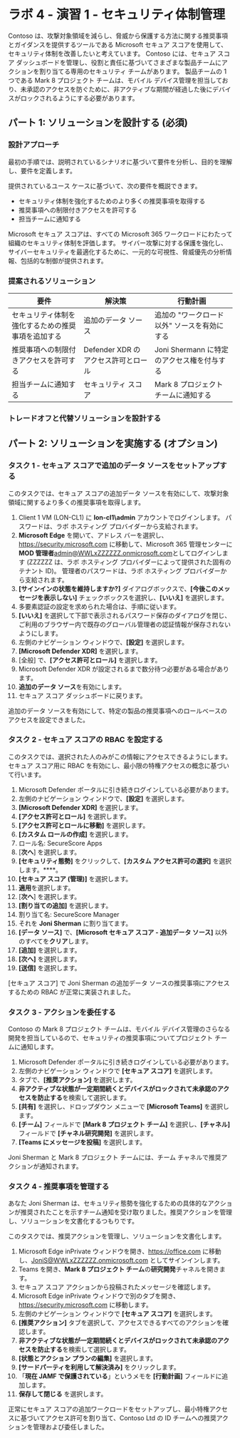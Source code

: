 # ラボ 4 - 演習 1 - セキュリティ体制管理

Contoso は、攻撃対象領域を減らし、脅威から保護する方法に関する推奨事項とガイダンスを提供するツールである Microsoft セキュア スコアを使用して、セキュリティ体制を改善したいと考えています。 Contoso には、セキュア スコア ダッシュボードを管理し、役割と責任に基づいてさまざまな製品チームにアクションを割り当てる専用のセキュリティ チームがあります。 製品チームの 1 つである Mark 8 プロジェクト チームは、モバイル デバイス管理を担当しており、未承認のアクセスを防ぐために、非アクティブな期間が経過した後にデバイスがロックされるようにする必要があります。

## パート 1: ソリューションを設計する (必須)

### 設計アプローチ

最初の手順では、説明されているシナリオに基づいて要件を分析し、目的を理解し、要件を定義します。

提供されているユース ケースに基づいて、次の要件を概説できます。

- セキュリティ体制を強化するためのより多くの推奨事項を取得する
- 推奨事項への制限付きアクセスを許可する 
- 担当チームに通知する

Microsoft セキュア スコアは、すべての Microsoft 365 ワークロードにわたって組織のセキュリティ体制を評価します。 サイバー攻撃に対する保護を強化し、サイバーセキュリティを最適化するために、一元的な可視性、脅威優先の分析情報、包括的な制御が提供されます。

### 提案されるソリューション

|要件|解決策|行動計画|
|----|----|----|
|セキュリティ体制を強化するための推奨事項を追加する | 追加のデータ ソース | 追加の "ワークロード以外" ソースを有効にする |
|推奨事項への制限付きアクセスを許可する |Defender XDR のアクセス許可とロール |Joni Shermann に特定のアクセス権を付与する |
|担当チームに通知する |セキュリティ スコア |Mark 8 プロジェクト チームに通知する |

### トレードオフと代替ソリューションを設計する

## パート 2: ソリューションを実施する (オプション)

### タスク 1 - セキュア スコアで追加のデータ ソースをセットアップする

このタスクでは、セキュア スコアの追加データ ソースを有効にして、攻撃対象領域に関するより多くの推奨事項を取得します。

1. Client 1 VM (LON-CL1) に **lon-cl1\admin** アカウントでログインします。 パスワードは、ラボ ホスティング プロバイダーから支給されます。
2. **Microsoft Edge** を開いて、アドレス バーを選択し、<https://security.microsoft.com> に移動して、Microsoft 365 管理センターに **MOD 管理者**<admin@WWLxZZZZZZ.onmicrosoft.com>としてログインします (ZZZZZZ は、ラボ ホスティング プロバイダーによって提供された固有のテナント ID)。 管理者のパスワードは、ラボ ホスティング プロバイダーから支給されます。
3. **[サインインの状態を維持しますか?]** ダイアログボックスで、**[今後このメッセージを表示しない]** チェックボックスを選択し、**[いいえ]** を選択します。
4. 多要素認証の設定を求められた場合は、手順に従います。
5. **[いいえ]** を選択して下部で表示されるパスワード保存のダイアログを閉じ、ご利用のブラウザー内で既存のグローバル管理者の認証情報が保存されないようにします。
6. 左側のナビゲーション ウィンドウで、**[設定]** を選択します。
7. **[Microsoft Defender XDR]** を選択します。
8. [全般] で、**[アクセス許可とロール]** を選択します。
9. Microsoft Defender XDR が設定されるまで数分待つ必要がある場合があります。
10. **追加のデータ ソース**を有効にします。
11. セキュア スコア ダッシュボードに戻ります。

追加のデータ ソースを有効にして、特定の製品の推奨事項へのロールベースのアクセスを設定できました。

### タスク 2 - セキュア スコアの RBAC を設定する

このタスクでは、選択された人のみがこの情報にアクセスできるようにします。 セキュア スコア用に RBAC を有効にし、最小限の特権アクセスの概念に基づいて行います。

1. Microsoft Defender ポータルに引き続きログインしている必要があります。
2. 左側のナビゲーション ウィンドウで、**[設定]** を選択します。
3. **[Microsoft Defender XDR]** を選択します。
4. **[アクセス許可とロール]** を選択します。
5. **[アクセス許可とロールに移動]** を選択します。
6. **[カスタム ロールの作成]** を選択します。
7. ロール名: SecureScore Apps
8. [**次へ**] を選択します。
9. **[セキュリティ態勢]** をクリックして、**[カスタム アクセス許可の選択]** を選択します。****。
10. **[セキュア スコア (管理)]** を選択します。
11. **適用**を選択します。
12. [**次へ**] を選択します。
13. **[割り当ての追加]** を選択します。
14. 割り当て名: SecureScore Manager
15. それを **Joni Sherman** に割り当てます。 
16. **[データ ソース]** で、**[Microsoft セキュア スコア - 追加データ ソース]** 以外のすべてを**クリア**します。
17. **[追加]** を選択します。
18. **[次へ]** を選択します。
19. **[送信]** を選択します。

[セキュア スコア] で Joni Sherman の追加データ ソースの推奨事項にアクセスするための RBAC が正常に実装されました。

### タスク 3 - アクションを委任する

Contoso の Mark 8 プロジェクト チームは、モバイル デバイス管理のさらなる開発を担当しているので、セキュリティの推奨事項についてプロジェクト チームに通知します。

1. Microsoft Defender ポータルに引き続きログインしている必要があります。
2. 左側のナビゲーション ウィンドウで **[セキュア スコア]** を選択します。
3. タブで、**[推奨アクション]** を選択します。
4. **非アクティブな状態が一定期間続くとデバイスがロックされて未承認のアクセスを防止する**を検索して選択します。
5. **[共有]** を選択し、ドロップダウン メニューで **[Microsoft Teams]** を選択します。
6. **[チーム]** フィールドで **[Mark 8 プロジェクト チーム]** を選択し、**[チャネル]** フィールドで **[チャネル研究開発]** を選択します。
7. **[Teams にメッセージを投稿]** を選択します。

Joni Sherman と Mark 8 プロジェクト チームには、チーム チャネルで推奨アクションが通知されます。

### タスク 4 - 推奨事項を管理する

あなた Joni Sherman は、セキュリティ態勢を強化するための具体的なアクションが推奨されたことを示すチーム通知を受け取りました。推奨アクションを管理し、ソリューションを文書化するつもりです。

このタスクでは、推奨アクションを管理し、ソリューションを文書化します。

1. Microsoft Edge inPrivate ウィンドウを開き、<https://office.com> に移動し、<JoniS@WWLxZZZZZZ.onmicrosoft.com> としてサインインします。
2. Teams を開き、**Mark 8 プロジェクト チーム**の**研究開発**チャネルを開きます。
3. セキュア スコア アクションから投稿されたメッセージを確認します。
4. Microsoft Edge inPrivate ウィンドウで別のタブを開き、<https://security.microsoft.com> に移動します。
5. 左側のナビゲーション ウィンドウで **[セキュア スコア]** を選択します。
6. **[推奨アクション]** タブを選択して、アクセスできるすべてのアクションを確認します。
7. **非アクティブな状態が一定期間続くとデバイスがロックされて未承認のアクセスを防止する**を検索して選択します。
8. **[状態とアクション プランの編集]** を選択します。
9. **[サードパーティを利用して解決済み]** をクリックします。
10. 「**現在 JAMF で保護されている**」というメモを **[行動計画]** フィールドに追加します。
11. **保存して閉じる** を選択します。

正常にセキュア スコアの追加ワークロードをセットアップし、最小特権アクセスに基づいてアクセス許可を割り当て、Contoso Ltd の ID チームへの推奨アクションを管理および委任しました。
